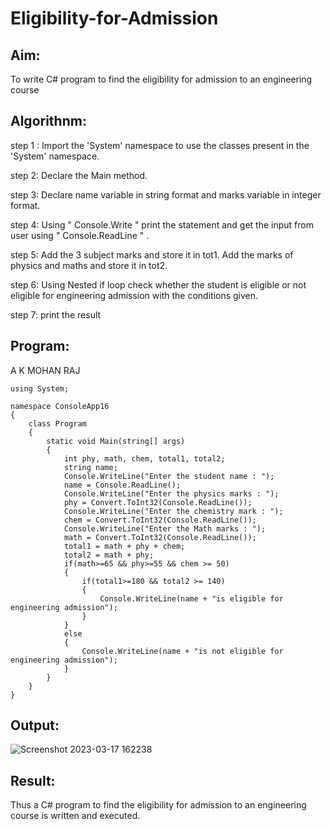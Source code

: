 # Eligibility-for-Admission

## Aim:
To write C# program to find the eligibility for admission to an engineering course

## Algorithnm:
step 1 : Import the 'System' namespace to use the classes present in the 'System' namespace.

step 2: Declare the Main method.

step 3: Declare name variable in string format and marks variable in integer format.

step 4: Using " Console.Write " print the statement and get the input from user using " Console.ReadLine " .

step 5: Add the 3 subject marks and store it in tot1. Add the marks of physics and maths and store it in tot2.

step 6: Using Nested if loop check whether the student is eligible or not eligible for engineering admission with the conditions given.

step 7: print the result

## Program:

 A K MOHAN RAJ
```
using System;

namespace ConsoleApp16
{
    class Program
    {
        static void Main(string[] args)
        {
            int phy, math, chem, total1, total2;
            string name;
            Console.WriteLine("Enter the student name : ");
            name = Console.ReadLine();
            Console.WriteLine("Enter the physics marks : ");
            phy = Convert.ToInt32(Console.ReadLine());
            Console.WriteLine("Enter the chemistry mark : ");
            chem = Convert.ToInt32(Console.ReadLine());
            Console.WriteLine("Enter the Math marks : ");
            math = Convert.ToInt32(Console.ReadLine());
            total1 = math + phy + chem;
            total2 = math + phy;
            if(math>=65 && phy>=55 && chem >= 50)
            {
                if(total1>=180 && total2 >= 140)
                {
                    Console.WriteLine(name + "is eligible for engineering admission");
                }
            }
            else
            {
                Console.WriteLine(name + "is not eligible for engineering admission");
            }
        }
    }
}

```
## Output:
![Screenshot 2023-03-17 162238](https://user-images.githubusercontent.com/94828147/225885555-cbd4858d-a5ac-4892-8483-103c76483b32.png)

## Result:
Thus a C# program to find the eligibility for admission to an engineering course is written and executed.
